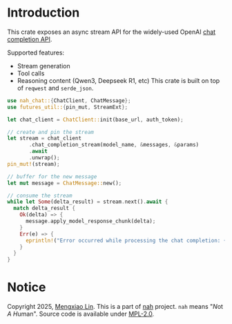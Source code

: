 # Introduction
This crate exposes an async stream API for the widely-used OpenAI
[chat completion API](https://platform.openai.com/docs/api-reference/chat).

Supported features:
* Stream generation
* Tool calls
* Reasoning content (Qwen3, Deepseek R1, etc)
This crate is built on top of `reqwest` and `serde_json`.

```rust
use nah_chat::{ChatClient, ChatMessage};
use futures_util::{pin_mut, StreamExt};

let chat_client = ChatClient::init(base_url, auth_token);

// create and pin the stream
let stream = chat_client
       .chat_completion_stream(model_name, &messages, &params)
       .await
       .unwrap();
pin_mut!(stream);

// buffer for the new message
let mut message = ChatMessage::new();

// consume the stream
while let Some(delta_result) = stream.next().await {
  match delta_result {
    Ok(delta) => {
      message.apply_model_response_chunk(delta);
    }
    Err(e) => {
      eprintln!("Error occurred while processing the chat completion: {}", e);
    }
  }
}
```

# Notice
Copyright 2025, [Mengxiao Lin](linmx0130@gmail.com).
This is a part of [nah](https://github.com/linmx0130/nah) project. `nah` means "*N*ot *A*
*H*uman". Source code is available under [MPL-2.0](https://mozilla.org/MPL/2.0/).


